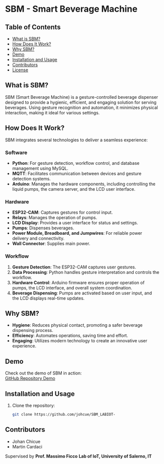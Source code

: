 # SBM - Smart Beverage Machine

## Table of Contents
- [What is SBM?](#what-is-sbm)
- [How Does It Work?](#how-does-it-work)
- [Why SBM?](#why-sbm)
- [Demo](#demo)
- [Installation and Usage](#installation-and-usage)
- [Contributors](#contributors)
- [License](#license)

## What is SBM?

SBM (Smart Beverage Machine) is a gesture-controlled beverage dispenser designed to provide a hygienic, efficient, and engaging solution for serving beverages. Using gesture recognition and automation, it minimizes physical interaction, making it ideal for various settings.

## How Does It Work?

SBM integrates several technologies to deliver a seamless experience:

### Software
- **Python**: For gesture detection, workflow control, and database management using MySQL.
- **MQTT**: Facilitates communication between devices and gesture detection systems.
- **Arduino**: Manages the hardware components, including controlling the liquid pumps, the camera server, and the LCD user interface.

### Hardware
- **ESP32-CAM**: Captures gestures for control input.
- **Relays**: Manages the operation of pumps.
- **LCD Display**: Provides a user interface for status and settings.
- **Pumps**: Dispenses beverages.
- **Power Module, Breadboard, and Jumpwires**: For reliable power delivery and connectivity.
- **Wall Connector**: Supplies main power.

### Workflow
1. **Gesture Detection**: The ESP32-CAM captures user gestures.
2. **Data Processing**: Python handles gesture interpretation and controls the workflow.
3. **Hardware Control**: Arduino firmware ensures proper operation of pumps, the LCD interface, and overall system coordination.
4. **Beverage Dispensing**: Pumps are activated based on user input, and the LCD displays real-time updates.

## Why SBM?

- **Hygiene**: Reduces physical contact, promoting a safer beverage dispensing process.
- **Efficiency**: Automates operations, saving time and effort.
- **Engaging**: Utilizes modern technology to create an innovative user experience.

## Demo

Check out the demo of SBM in action:  
[GitHub Repository Demo](https://github.com/johcue/SBM_LABIOT-)

## Installation and Usage

1. Clone the repository:
   ```bash
   git clone https://github.com/johcue/SBM_LABIOT-

## Contributors
- Johan Chicue
- Martin Cardaci

Supervised by **Prof. Massimo Ficco**
**Lab of IoT, University of Salerno, IT**
